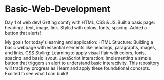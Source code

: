 # Basic-Web-Development
Day 1 of web dev! Getting comfy with HTML, CSS &amp; JS. Built a basic page: headings, text, image, link. Styled with colors, fonts, spacing. Added a button that alerts!

My goals for today's learning and application:
HTML Structure: Building a basic webpage with essential elements like headings, paragraphs, images, and links.
CSS Styling: Learning to apply visual flair with colors, fonts, spacing, and basic layout.
JavaScript Interaction: Implementing a simple button that triggers an alert to understand basic interactivity.
This repository will track my progress as I learn and apply these foundational concepts. Excited to see what I can build!
